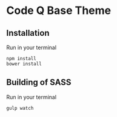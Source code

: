 # Code Q Base Theme

## Installation

Run in your terminal

    npm install
    bower install


## Building of SASS

Run in your terminal

    gulp watch
